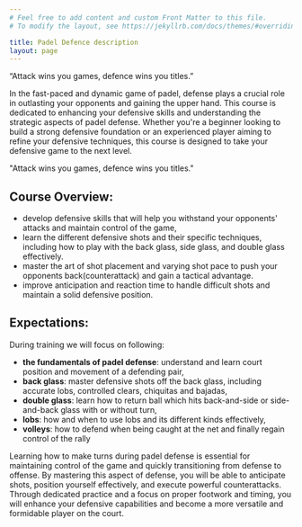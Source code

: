 ```yaml
---
# Feel free to add content and custom Front Matter to this file.
# To modify the layout, see https://jekyllrb.com/docs/themes/#overriding-theme-defaults

title: Padel Defence description
layout: page
---
```

“Attack wins you games, defence wins you titles.”

In the fast-paced and dynamic game of padel, defense plays a crucial role in outlasting your opponents and gaining the upper hand. 
This course is dedicated to enhancing your defensive skills and understanding the strategic aspects of padel defense. 
Whether you're a beginner looking to build a strong defensive foundation or an experienced player aiming to refine your defensive techniques, this course is designed to take your defensive game to the next level.

"Attack wins you games, defence wins you titles."

## Course Overview:

- develop defensive skills that will help you withstand your opponents' attacks and maintain control of the game,
- learn the different defensive shots and their specific techniques, including how to play with the back glass, side glass, and double glass effectively.
- master the art of shot placement and varying shot pace to push your opponents back(counterattack) and gain a tactical advantage.
- improve anticipation and reaction time to handle difficult shots and maintain a solid defensive position.

## Expectations:

During training we will focus on following:

- **the fundamentals of padel defense**: understand and learn court position and movement of a defending pair, 
- **back glass**: master defensive shots off the back glass, including accurate lobs, controlled clears, chiquitas and bajadas, 
- **double glass**: learn how to return ball which hits back-and-side or side-and-back glass with or without turn,
- **lobs**: how and when to use lobs and its different kinds effectively,
- **volleys**: how to defend when being caught at the net and finally regain control of the rally

Learning how to make turns during padel defense is essential for maintaining control of the game and quickly transitioning from defense to offense. By mastering this aspect of defense, you will be able to anticipate shots, position yourself effectively, and execute powerful counterattacks. Through dedicated practice and a focus on proper footwork and timing, you will enhance your defensive capabilities and become a more versatile and formidable player on the court.